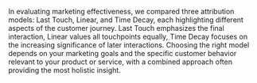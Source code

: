 In evaluating marketing effectiveness, we compared three attribution models: 
Last Touch, Linear, and Time Decay, each highlighting different aspects of the customer journey. 
  Last Touch emphasizes the final interaction, 
  Linear values all touchpoints equally, 
  Time Decay focuses on the increasing significance of later interactions. 
Choosing the right model depends on your marketing goals and the specific customer behavior relevant to your product or service, with a combined approach often providing the most holistic insight.
